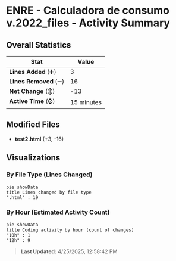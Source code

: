 # ENRE - Calculadora de consumo v.2022_files - Activity Summary 

## Overall Statistics

| Stat                   | Value                                                             |
| ---------------------- | ----------------------------------------------------------------- |
| **Lines Added** (➕)   | 3                                          |
| **Lines Removed** (➖) | 16                                        |
| **Net Change** (↕)    | -13                |
| **Active Time** (⌚)   | 15 minutes |


## Modified Files
- **test2.html** (+3, -16)

## Visualizations

### By File Type (Lines Changed)

```mermaid
pie showData
title Lines changed by file type
".html" : 19
```

### By Hour (Estimated Activity Count)

```mermaid
pie showData
title Coding activity by hour (count of changes)
"10h" : 1
"12h" : 9
```


> **Last Updated:** 4/25/2025, 12:58:42 PM